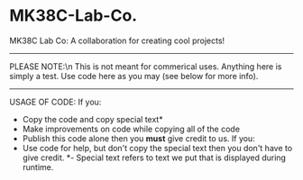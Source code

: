 # MK38C-Lab-Co.
MK38C Lab Co:
A collaboration for creating cool projects!
___________________________________________
PLEASE NOTE:\n
This is not meant for commerical uses. Anything here is simply a test. Use code here as you may (see below for more info).
___________________________________________
USAGE OF CODE:
If you:
- Copy the code and copy special text*
- Make improvements on code while copying all of the code
- Publish this code alone
then you **must** give credit to us.
If you:
- Use code for help, but don't copy the special text
then you don't have to give credit.
*- Special text refers to text we put that is displayed during runtime.
